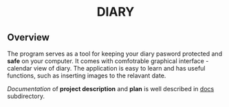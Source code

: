 # <center>DIARY</center>

## Overview
The program serves as a tool for keeping your diary pasword protected and **safe** on your computer. It comes with comfotrable graphical interface - calendar view of diary. The application is easy to learn and has useful functions, such as inserting images to the relavant date.

*Documentation* of **project description** and **plan** is well described in [docs](docs/) subdirectory.
